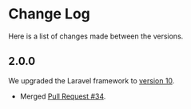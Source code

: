 # Change Log

Here is a list of changes made between the versions.

## 2.0.0

We upgraded the Laravel framework to [version 10](https://laravel.com/docs/10.x).

- Merged [Pull Request #34](https://github.com/MobMin/digital_atlas/pull/34).
